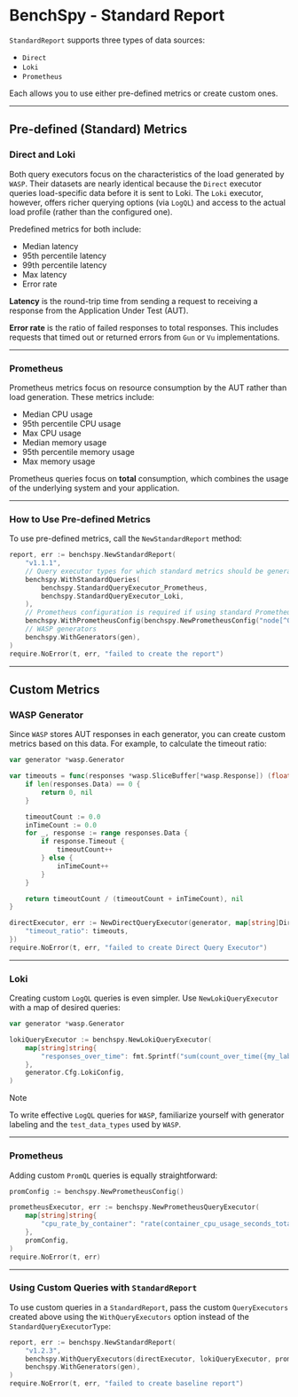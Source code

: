 # BenchSpy - Standard Report

`StandardReport` supports three types of data sources:
- `Direct`
- `Loki`
- `Prometheus`

Each allows you to use either pre-defined metrics or create custom ones.

---

## Pre-defined (Standard) Metrics

### Direct and Loki

Both query executors focus on the characteristics of the load generated by `WASP`. Their datasets are nearly identical because the `Direct` executor queries load-specific data before it is sent to Loki. The `Loki` executor, however, offers richer querying options (via `LogQL`) and access to the actual load profile (rather than the configured one).

Predefined metrics for both include:
- Median latency
- 95th percentile latency
- 99th percentile latency
- Max latency
- Error rate

**Latency** is the round-trip time from sending a request to receiving a response from the Application Under Test (AUT).

**Error rate** is the ratio of failed responses to total responses. This includes requests that timed out or returned errors from `Gun` or `Vu` implementations.

---

### Prometheus

Prometheus metrics focus on resource consumption by the AUT rather than load generation. These metrics include:
- Median CPU usage
- 95th percentile CPU usage
- Max CPU usage
- Median memory usage
- 95th percentile memory usage
- Max memory usage

Prometheus queries focus on **total** consumption, which combines the usage of the underlying system and your application.

---

### How to Use Pre-defined Metrics

To use pre-defined metrics, call the `NewStandardReport` method:

```go
report, err := benchspy.NewStandardReport(
    "v1.1.1",
    // Query executor types for which standard metrics should be generated
    benchspy.WithStandardQueries(
        benchspy.StandardQueryExecutor_Prometheus,
        benchspy.StandardQueryExecutor_Loki,
    ),
    // Prometheus configuration is required if using standard Prometheus metrics
    benchspy.WithPrometheusConfig(benchspy.NewPrometheusConfig("node[^0]")),
    // WASP generators
    benchspy.WithGenerators(gen),
)
require.NoError(t, err, "failed to create the report")
```

---

## Custom Metrics

### WASP Generator

Since `WASP` stores AUT responses in each generator, you can create custom metrics based on this data. For example, to calculate the timeout ratio:

```go
var generator *wasp.Generator

var timeouts = func(responses *wasp.SliceBuffer[*wasp.Response]) (float64, error) {
    if len(responses.Data) == 0 {
        return 0, nil
    }

    timeoutCount := 0.0
    inTimeCount := 0.0
    for _, response := range responses.Data {
        if response.Timeout {
            timeoutCount++
        } else {
            inTimeCount++
        }
    }

    return timeoutCount / (timeoutCount + inTimeCount), nil
}

directExecutor, err := NewDirectQueryExecutor(generator, map[string]DirectQueryFn{
    "timeout_ratio": timeouts,
})
require.NoError(t, err, "failed to create Direct Query Executor")
```

---

### Loki

Creating custom `LogQL` queries is even simpler. Use `NewLokiQueryExecutor` with a map of desired queries:

```go
var generator *wasp.Generator

lokiQueryExecutor := benchspy.NewLokiQueryExecutor(
    map[string]string{
        "responses_over_time": fmt.Sprintf("sum(count_over_time({my_label=~\"%s\", test_data_type=~\"responses\", gen_name=~\"%s\"} [5s])) by (node_id, gen_name)", label, gen.Cfg.GenName),
    },
    generator.Cfg.LokiConfig,
)
```

> [!NOTE]
> To write effective `LogQL` queries for `WASP`, familiarize yourself with generator labeling and the `test_data_types` used by `WASP`.

---

### Prometheus

Adding custom `PromQL` queries is equally straightforward:

```go
promConfig := benchspy.NewPrometheusConfig()

prometheusExecutor, err := benchspy.NewPrometheusQueryExecutor(
    map[string]string{
        "cpu_rate_by_container": "rate(container_cpu_usage_seconds_total{name=~\"chainlink.*\"}[5m])[30m:1m]",
    },
    promConfig,
)
require.NoError(t, err)
```

---

### Using Custom Queries with `StandardReport`

To use custom queries in a `StandardReport`, pass the custom `QueryExecutors` created above using the `WithQueryExecutors` option instead of the `StandardQueryExecutorType`:

```go
report, err := benchspy.NewStandardReport(
    "v1.2.3",
    benchspy.WithQueryExecutors(directExecutor, lokiQueryExecutor, prometheusExecutor),
    benchspy.WithGenerators(gen),
)
require.NoError(t, err, "failed to create baseline report")
```
